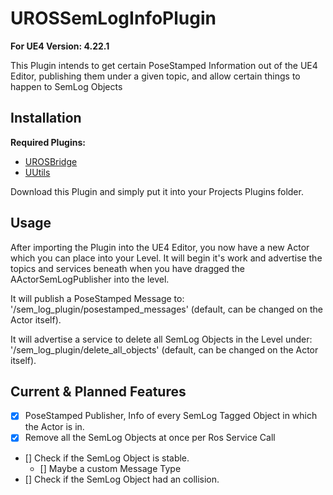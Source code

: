 # UROSSemLogInfoPlugin

**For UE4 Version: 4.22.1** 

This Plugin intends to get certain PoseStamped Information out of the UE4 Editor, publishing them under a given topic, and allow certain things to happen to SemLog Objects

## Installation

**Required Plugins:**
- [UROSBridge](https://github.com/robcog-iai/UROSBridge)
- [UUtils](https://github.com/robcog-iai/UUtils)

Download this Plugin and simply put it into your Projects Plugins folder.

## Usage

After importing the Plugin into the UE4 Editor, you now have a new Actor which you can place into your Level. It will begin it's work and advertise the topics and services beneath when you have dragged the AActorSemLogPublisher into the level.

It will publish a PoseStamped Message to: '/sem_log_plugin/posestamped_messages' (default, can be changed on the Actor itself).

It will advertise a service to delete all SemLog Objects in the Level under: '/sem_log_plugin/delete_all_objects' (default, can be changed on the Actor itself). 

## Current & Planned Features

- [x] PoseStamped Publisher, Info of every SemLog Tagged Object in which the Actor is in.
- [x] Remove all the SemLog Objects at once per Ros Service Call
- [] Check if the SemLog Object is stable.
    + [] Maybe a custom Message Type
- [] Check if the SemLog Object had an collision.